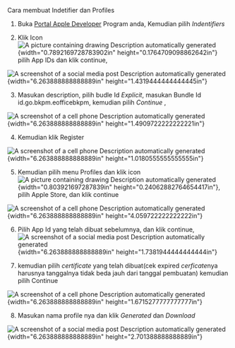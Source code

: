 Cara membuat Indetifier dan Profiles

1.  Buka [Portal Apple
    Developer](https://developer.apple.com/account/resources/identifiers/list)
    Program anda, Kemudian pilih *Indentifiers*

2.  Klik Icon ![A picture containing drawing Description automatically
    generated](.//media/image1.png){width="0.7892169728783902in"
    height="0.1764709098862642in"} pilih App IDs dan klik continue,

![A screenshot of a social media post Description automatically
generated](.//media/image2.png){width="6.263888888888889in"
height="1.4319444444444445in"}

3.  Masukan description, pilih budle Id *Explicit*, masukan Bundle Id
    id.go.bkpm.eofficebkpm, kemudian pilih *Continue* ,

![A screenshot of a cell phone Description automatically
generated](.//media/image3.png){width="6.263888888888889in"
height="1.4909722222222221in"}

4.  Kemudian klik Register

![A screenshot of a cell phone Description automatically
generated](.//media/image4.png){width="6.263888888888889in"
height="1.0180555555555555in"}

5.  Kemudian pilih menu Profiles dan klik icon ![A picture containing
    drawing Description automatically
    generated](.//media/image5.png){width="0.803921697287839in"
    height="0.24062882764654417in"}, pilih Apple Store, dan klik
    continue

![A screenshot of a cell phone Description automatically
generated](.//media/image6.png){width="6.263888888888889in"
height="4.059722222222222in"}

6.  Pilih App Id yang telah dibuat sebelumnya, dan klik continue, ![A
    screenshot of a social media post Description automatically
    generated](.//media/image7.png){width="6.263888888888889in"
    height="1.7381944444444444in"}

7.  kemudian pilih *certificate* yang telah dibuat(cek expired
    *cerficate*nya harusnya tanggalnya tidak beda jauh dari tanggal
    pembuatan) kemudian pilih Continue

![A screenshot of a cell phone Description automatically
generated](.//media/image8.png){width="6.263888888888889in"
height="1.6715277777777777in"}

8.  Masukan nama profile nya dan klik *Generated* dan *Download*

![A screenshot of a social media post Description automatically
generated](.//media/image9.png){width="6.263888888888889in"
height="2.701388888888889in"}
